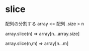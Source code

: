# slice

配列の分割する
array <= 配列 .size > n

array.slice(n) => array[n...array.size]

array.slice(n,m) => array[n...m]
